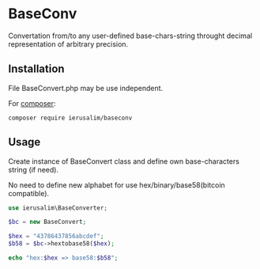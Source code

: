 
# BaseConv

Convertation from/to any user-defined base-chars-string throught decimal representation of arbitrary precision.

## Installation

File BaseConvert.php may be use independent.

For [composer](https://getcomposer.org/):

```
composer require ierusalim/baseconv
````

## Usage

Create instance of BaseConvert class and define own base-characters string (if need).

No need to define new alphabet for use hex/binary/base58(bitcoin compatible).

```php
use ierusalim\BaseConverter;

$bc = new BaseConvert;

$hex = "43786437856abcdef";
$b58 = $bc->hextobase58($hex);

echo "hex:$hex => base58:$b58";
```
